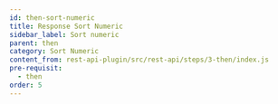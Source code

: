 ```yaml
---
id: then-sort-numeric
title: Response Sort Numeric
sidebar_label: Sort numeric
parent: then
category: Sort Numeric
content_from: rest-api-plugin/src/rest-api/steps/3-then/index.js
pre-requisit:
  - then
order: 5
---
```



